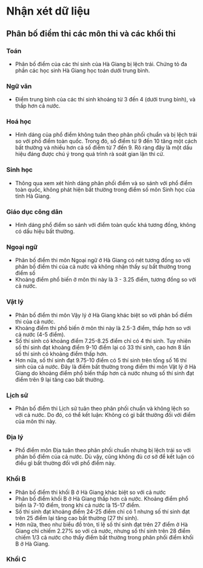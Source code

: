 # Nhận xét dữ liệu

## Phân bố điểm thi các môn thi và các khối thi

### Toán

- Phân bố điểm của các thí sinh của Hà Giang bị lệch trái. Chứng tỏ đa phần các học sinh Hà Giang học toán dưới trung bình.

### Ngữ văn

- Điểm trung bình của các thí sinh khoảng từ 3 đến 4 (dưới trung bình), và thấp hơn cả nước.

### Hoá học

- Hình dáng của phổ điểm không tuân theo phân phối chuẩn và bị lệch trái so với phổ điểm toàn quốc. Trong đó, số điểm từ 9 đến 10 tăng một cách bất thường và nhiều hơn cả số điểm từ 7 đến 9. Rõ ràng đây là một dấu hiệu đáng được chú ý trong quá trình rà soát gian lận thi cử.

### Sinh học 

- Thông qua xem xét hình dáng phân phối điểm và so sánh với phổ điểm toàn quốc, không phát hiện bất thường trong điểm số môn Sinh học của tỉnh Hà Giang.

### Giáo dục công dân

- Hình dáng phổ điểm so sánh với điểm toàn quốc khá tương đồng, không có dấu hiệu bất thường.

### Ngoại ngữ
- Phân bố điểm thi môn Ngoại ngữ ở Hà Giang có nét tương đồng so với phân bố điểm thi của cả nước và không nhận thấy sự bất thường trong điểm số
- Khoảng điểm phổ biến ở môn thi này là 3 - 3.25 điểm, tương đồng so với cả nước.

### Vật lý
- Phân bố điểm thi môn Vậy lý ở Hà Giang khác biệt so với phân bố điểm thi của cả nước.
- Khoảng điểm thi phổ biến ở môn thi này là 2.5-3 điểm, thấp hơn so với cả nước (4-5 điểm).
- Số thí sinh có khoảng điểm 7.25-8.25 điểm chỉ có 4 thí sinh. Tuy nhiên số thí sinh đạt khoảng điểm 9-10 điểm lại có 33 thí sinh, cao hơn 8 lần số thí sinh có khoảng điểm thấp hơn. 
- Hơn nữa, số thí sinh đạt 9.75-10 điểm có 5 thí sinh trên tổng số 16 thí sinh của cả nước. Đây là điểm bất thường trong điểm thi môn Vật lý ở Hà Giang do khoảng điểm phổ biến thấp hơn cả nước nhưng số thí sinh đạt điểm trên 9 lại tăng cao bất thường.

### Lịch sử
- Phân bố điểm thi Lịch sử tuân theo phân phối chuẩn và không lệch so với cả nước. Do đó, có thể kết luận: Không có gì bất thường đối với điểm của môn thi này.

### Địa lý
- Phổ điểm môn Địa tuân theo phân phối chuẩn nhưng bị lệch trái so với phân bố điểm của cả nước. Dù vậy, cũng không đủ cơ sở để kết luận có điều gì bất thường đối với phổ điểm này.

### Khối B
- Phân bố điểm thi khối B ở Hà Giang khác biệt so với cả nước
- Phân bố điểm khối B ở Hà Giang thấp hơn cả nước. Khoảng điểm phổ biến là 7-10 điểm, trong khi cả nước là 15-17 điểm.
- Số thí sinh đạt khoảng điểm 24-25 điểm chỉ có 1 nhưng số thí sinh đạt trên 25 điểm lại tăng cao bất thường (27 thí sinh). 
- Hơn nữa, theo như biểu đồ tròn, tỉ lệ số thí sinh đạt trên 27 điểm ở Hà Giang chỉ chiếm 2.27% so với cả nước, nhưng số thí sinh trên 28 điểm chiếm 1/3 cả nước cho thấy điểm bất thường trong phân phối điểm khối B ở Hà Giang.

### Khối C

